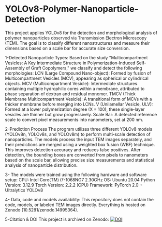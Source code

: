 # YOLOv8-Polymer-Nanoparticle-Detection 
This project applies YOLOv8 for the detection and morphological analysis of polymer nanoparticles observed via Transmission Electron Microscopy (TEM). The goal is to classify different nanostructures and measure their dimensions based on a scale bar for accurate size conversion.

 1-Detected Nanoparticle Types:
Based on the study "Multicompartment Vesicles: A Key Intermediate Structure in Polymerization-Induced Self-Assembly of Graft Copolymers," we classify and detect the following morphologies:
  LCN (Large Compound Nano-object): Formed by fusion of Multicompartment Vesicles (MCV), appearing as spherical or cylindrical objects.
  MCV (Multicompartment Vesicle): Intermediate structures containing multiple hydrophilic cores within a membrane, attributed to phase separation of dextran and residual monomer.
  TMCV (Thick Membrane Multicompartment Vesicle): A transitional form of MCVs with a thicker membrane before merging into LCNs.
  V (Unilamellar Vesicle, ULV): Formed at a lower polymerization degree (X = 100), these single-layer vesicles are thinner but grow progressively.
  Scale Bar: A detected reference scale to convert pixel measurements into nanometers, set at 200 nm.

2-Prediction Process
The program utilizes three different YOLOv8 models (YOLOv8n, YOLOv8s, and YOLOv8m) to perform multi-scale detection of nanoparticles. The models process the input TEM images separately, and their predictions are merged using a weighted box fusion (WBF) technique. This improves detection accuracy and reduces false positives.
After detection, the bounding boxes are converted from pixels to nanometers based on the scale bar, allowing precise size measurements and statistical analysis of nanoparticle distribution.

3- The models were trained using the following hardware and software setup:
CPU: Intel Core(TM) i7-1068NG7 2.30GHz
OS: Ubuntu 20.04
Python Version: 3.12.9
Torch Version: 2.2.2 (CPU)
Framework: PyTorch 2.0 + Ultralytics YOLOv8

4- Data, code and models availability:
This repository does not contain the code, models, or labeled TEM images directly. Everything is hosted on Zenodo (10.5281/zenodo.14995364).

5-Citation & DOI
This project is archived on Zenodo:  [![DOI](https://zenodo.org/badge/945213188.svg)](https://doi.org/10.5281/zenodo.14995481)
